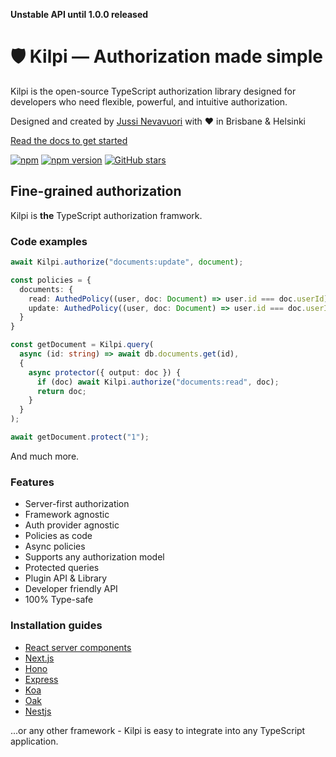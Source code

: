 **Unstable API until 1.0.0 released**

# 🛡️ Kilpi — Authorization made simple

Kilpi is the open-source TypeScript authorization library designed for developers who need flexible, powerful, and intuitive authorization.

Designed and created by [Jussi Nevavuori](https://jussinevavuori.com/) with ❤️ in Brisbane & Helsinki

[Read the docs to get started](https://kilpi.vercel.app)

[![npm](https://img.shields.io/npm/dm/better-auth)](https://npm.chart.dev/@kilpi/core?primary=neutral&gray=neutral&theme=dark)
[![npm version](https://img.shields.io/npm/v/better-auth.svg)](https://www.npmjs.com/package/@kilpi/core)
[![GitHub stars](https://img.shields.io/github/stars/better-auth/better-auth)](https://github.com/jussinevavuori/kilpi/stargazers)

## Fine-grained authorization

Kilpi is **the** TypeScript authorization framwork.

### Code examples

```ts
await Kilpi.authorize("documents:update", document);
```

```ts
const policies = {
  documents: {
    read: AuthedPolicy((user, doc: Document) => user.id === doc.userId),
    update: AuthedPolicy((user, doc: Document) => user.id === doc.userId)
  }
}
```

```ts
const getDocument = Kilpi.query(
  async (id: string) => await db.documents.get(id),
  {
    async protector({ output: doc }) {
      if (doc) await Kilpi.authorize("documents:read", doc);
      return doc;
    }
  }
);

await getDocument.protect("1");
```

And much more.

### Features

- Server-first authorization
- Framework agnostic
- Auth provider agnostic
- Policies as code
- Async policies
- Supports any authorization model
- Protected queries
- Plugin API & Library
- Developer friendly API
- 100% Type-safe

### Installation guides

- [React server components](https://kilpi.vercel.app/plugins/react-server-components)
- [Next.js](https://kilpi.vercel.app/installation/next)
- [Hono](https://kilpi.vercel.app/installation/hono)
- [Express](https://kilpi.vercel.app/installation/express)
- [Koa](https://kilpi.vercel.app/installation/koa)
- [Oak](https://kilpi.vercel.app/installation/oak)
- [Nestjs](https://kilpi.vercel.app/installation/nest-js)

...or any other framework - Kilpi is easy to integrate into any TypeScript application.